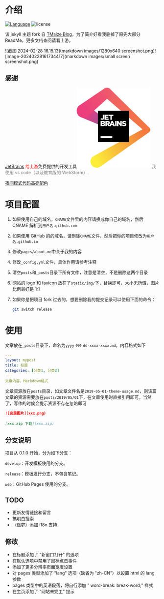 # 介绍

[![Language](https://img.shields.io/badge/Jekyll-Theme-blue)](https://github.com/juntong20XX/juntong20XX.github.io)
![license](https://img.shields.io/github/license/TMaize/tmaize-blog)

该 jekyll 主题 fork 自 [TMaize Blog](https://github.com/TMaize/tmaize-blog)。为了简介好看我删掉了原先大部分 ReadMe。更多文档查阅请看上游。

![截图 2024-02-28 16.15.13](markdown images/1280x640 screenshot.png)![image-20240228161734417](markdown images/small screen screenshot.png)

## 感谢

[JetBrains](https://www.jetbrains.com/?from=tmaize-blog) <font color="red">给上游</font>免费提供的开发工具[![JetBrains](./static/img/jetbrains.svg)](https://www.jetbrains.com/?from=tmaize-blog)
<font color="gray">我使用 vs code（以及教育版的 WebStorm）.</font>

[夜间模式代码高亮配色](https://github.com/mgyongyosi/OneDarkJekyll)

# 项目配置

1. 如果使用自己的域名，`CNAME`文件里的内容请换成你自己的域名，然后 CNAME 解析到`用户名.github.com`

2. 如果使用 GitHub 的的域名，请删除`CNAME`文件，然后把你的项目修改为`用户名.github.io`

3. 修改`pages/about.md`中关于我的内容

4. 修改`_config.yml`文件，具体作用请参考注释

5. 清空`posts`和`_posts`目录下所有文件，注意是清空，不是删除这两个目录

6. 网站的 logo 和 favicon 放在了`static/img/`下，替换即可，大小无所谓，图片比例最好是 1:1

7. 如果你是把项目 fork 过去的，想要删除我的提交记录可以使用下面的命令：

   ```bash
   git switch release
   ```

# 使用

文章放在`_posts`目录下，命名为`yyyy-MM-dd-xxxx-xxxx.md`，内容格式如下

```yaml
---
layout: mypost
title: 标题
categories: [分类1, 分类2]
---
文章内容，Markdown格式
```

文章资源放在`posts`目录，如文章文件名是`2019-05-01-theme-usage.md`，则该篇文章的资源需要放在`posts/2019/05/01`下，在文章使用时直接引用即可。当然了，写作的时候会提示资源不存在忽略即可

```markdown
![这是图片](xxx.png)

[xxx.zip 下载](xxx.zip)
```

## 分支说明

项目从 0.1.0 开始，分为如下分支：

`develop`：开发模板使用的分支。

`release`：模板发行分支，不包含笔记。

`web`：GitHub Pages 使用的分支。

## TODO

- 更新友情链接和留言
- 搞明白搜索
- （做梦）添加 i18n 支持

## 修改

- 在标题添加了 "新窗口打开" 的选项
- 在默认选项中禁用了鼠标点击事件
- 添加了更多分辨率页面宽度设置
- 对 pages 类型添加了 "lang" 选项（缺省为 "zh-CN"）以设置 html 的 lang 参数
- pages 类型中的英语段落，将自行添加 " word-break: break-word;" 样式
- 在主页添加了 "网站未完工" 提示

